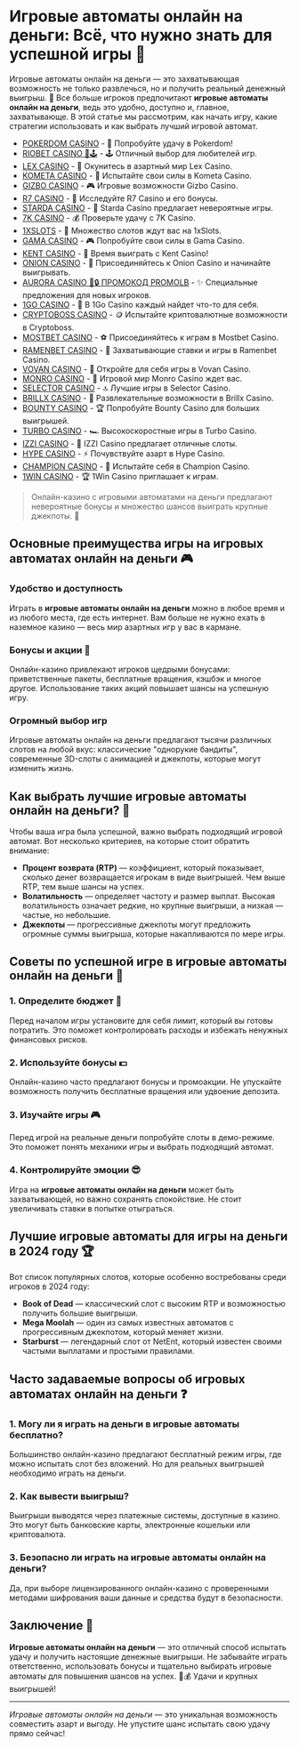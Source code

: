 # Игровые автоматы онлайн на деньги: Всё, что нужно знать для успешной игры 🎰

Игровые автоматы онлайн на деньги — это захватывающая возможность не только развлечься, но и получить реальный денежный выигрыш. 🎉 Все больше игроков предпочитают **игровые автоматы онлайн на деньги**, ведь это удобно, доступно и, главное, захватывающе. В этой статье мы рассмотрим, как начать игру, какие стратегии использовать и как выбрать лучший игровой автомат.
- [POKERDOM CASINO](https://brandplay.link/Bxg7SC7H) - 🎰 Попробуйте удачу в Pokerdom!
- [RIOBET CASINO 🌟🕹️](https://brandplay.link/dtx89f2L) - 🕹️ Отличный выбор для любителей игр.
- [LEX CASINO](https://brandplay.link/2HFTmBc8) - 🎲 Окунитесь в азартный мир Lex Casino.
- [KOMETA CASINO](https://brandplay.link/tLG15CCb) - 🚀 Испытайте свои силы в Kometa Casino.
- [GIZBO CASINO](https://gizbo-tea02.com/c8e962e89) - 🎮 Игровые возможности Gizbo Casino.
- [R7 CASINO](https://brandplay.link/zPmNmTWG) - 💎 Исследуйте R7 Casino и его бонусы.
- [STARDA CASINO](https://brandplay.link/cpFQbWKn) - 🌠 Starda Casino предлагает невероятные игры.
- [7K CASINO](https://brandplay.link/dd46bNgD) - 💰 Проверьте удачу с 7K Casino.
- [1XSLOTS](https://brandplay.link/R4xfxqdm) - 🎰 Множество слотов ждут вас на 1xSlots.
- [GAMA CASINO](https://brandplay.link/zrZpLFTP) - 🎮 Попробуйте свои силы в Gama Casino.
- [KENT CASINO](https://passage-through-deserts.com/de0514c15) - 🤑 Время выиграть с Kent Casino!
- [ONION CASINO](https://obclk001-2d.top/click?offer_id=986&partner_id=10542&landing_id=1798&utm_medium=affiliate&sub_1=oncasino3) - 🧅 Присоединяйтесь к Onion Casino и начинайте выигрывать.
- [AURORA CASINO 🌌🔒 ПРОМОКОД PROMOLB](https://10trafic-stat2.com/click/668546566bcc6313411604c7/6766/15114/subaccount?promocode=PROMOLB) - ✨ Специальные предложения для новых игроков.
- [1GO CASINO](https://1go-ircp01.com/ce015f410) - 🎯 В 1Go Casino каждый найдет что-то для себя.
- [CRYPTOBOSS CASINO](https://cryptobossc.online/d847bcfa9) - 🪙 Испытайте криптовалютные возможности в Cryptoboss.
- [MOSTBET CASINO](https://ktbtis024ifqfn0mst.com/beQs) - ⚽ Присоединяйтесь к играм в Mostbet Casino.
- [RAMENBET CASINO](https://get.saltyram.com/ru/registration?apkpop=0&partner=p24970p3296034p5526) - 🍜 Захватывающие ставки и игры в Ramenbet Casino.
- [VOVAN CASINO](https://vovan.site/d2375cf9b) - 🎰 Откройте для себя игры в Vovan Casino.
- [MONRO CASINO](https://mnr-ircp01.com/c3ce72a2c) - 🎲 Игровой мир Monro Casino ждет вас.
- [SELECTOR CASINO](https://gosel.pl/SELVK) - 🔝 Лучшие игры в Selector Casino.
- [BRILLX CASINO](https://brillx.pub/BRIVK) - 💎 Развлекательные возможности в Brillx Casino.
- [BOUNTY CASINO](https://bounty-casino.de/BOVK) - 🏆 Попробуйте Bounty Casino для больших выигрышей.
- [TURBO CASINO](https://turbo-casino.pro/TURVK) - 🏎️ Высокоскоростные игры в Turbo Casino.
- [IZZI CASINO](https://izzi-fr03.com/ca7c8a7b7) - 🎰 IZZI Casino предлагает отличные слоты.
- [HYPE CASINO](https://hypekaz.com/dc2f44ad0) - ⚡ Почувствуйте азарт в Hype Casino.
- [CHAMPION CASINO](https://champcasino.ink/pobeda/doa-hats?p80412p305331p112c) - 🏅 Испытайте себя в Champion Casino.
- [1WIN CASINO](https://brandplay.link/6F5VqbyZ) - 🏆 1Win Casino приглашает к играм.


> Онлайн-казино с игровыми автоматами на деньги предлагают невероятные бонусы и множество шансов выиграть крупные джекпоты. 💸

## Основные преимущества игры на игровых автоматах онлайн на деньги 🎮

### Удобство и доступность
Играть в **игровые автоматы онлайн на деньги** можно в любое время и из любого места, где есть интернет. Вам больше не нужно ехать в наземное казино — весь мир азартных игр у вас в кармане.

### Бонусы и акции 🎁
Онлайн-казино привлекают игроков щедрыми бонусами: приветственные пакеты, бесплатные вращения, кэшбэк и многое другое. Использование таких акций повышает шансы на успешную игру.

### Огромный выбор игр
Игровые автоматы онлайн на деньги предлагают тысячи различных слотов на любой вкус: классические "однорукие бандиты", современные 3D-слоты с анимацией и джекпоты, которые могут изменить жизнь.

## Как выбрать лучшие игровые автоматы онлайн на деньги? 🎲

Чтобы ваша игра была успешной, важно выбрать подходящий игровой автомат. Вот несколько критериев, на которые стоит обратить внимание:

- **Процент возврата (RTP)** — коэффициент, который показывает, сколько денег возвращается игрокам в виде выигрышей. Чем выше RTP, тем выше шансы на успех.
- **Волатильность** — определяет частоту и размер выплат. Высокая волатильность означает редкие, но крупные выигрыши, а низкая — частые, но небольшие.
- **Джекпоты** — прогрессивные джекпоты могут предложить огромные суммы выигрыша, которые накапливаются по мере игры.

## Советы по успешной игре в игровые автоматы онлайн на деньги 🧠

### 1. Определите бюджет 🏦
Перед началом игры установите для себя лимит, который вы готовы потратить. Это поможет контролировать расходы и избежать ненужных финансовых рисков.

### 2. Используйте бонусы 💵
Онлайн-казино часто предлагают бонусы и промоакции. Не упускайте возможность получить бесплатные вращения или удвоение депозита.

### 3. Изучайте игры 🎮
Перед игрой на реальные деньги попробуйте слоты в демо-режиме. Это поможет понять механики игры и выбрать подходящий автомат.

### 4. Контролируйте эмоции 😎
Игра на **игровые автоматы онлайн на деньги** может быть захватывающей, но важно сохранять спокойствие. Не стоит увеличивать ставки в попытке отыграться.

## Лучшие игровые автоматы для игры на деньги в 2024 году 🏆

Вот список популярных слотов, которые особенно востребованы среди игроков в 2024 году:

- **Book of Dead** — классический слот с высоким RTP и возможностью получить большие выигрыши.
- **Mega Moolah** — один из самых известных автоматов с прогрессивным джекпотом, который меняет жизни.
- **Starburst** — легендарный слот от NetEnt, который известен своими частыми выплатами и простыми правилами.

## Часто задаваемые вопросы об игровых автоматах онлайн на деньги ❓

### 1. Могу ли я играть на деньги в игровые автоматы бесплатно?
Большинство онлайн-казино предлагают бесплатный режим игры, где можно испытать слот без вложений. Но для реальных выигрышей необходимо играть на деньги.

### 2. Как вывести выигрыш?
Выигрыши выводятся через платежные системы, доступные в казино. Это могут быть банковские карты, электронные кошельки или криптовалюта.

### 3. Безопасно ли играть на игровые автоматы онлайн на деньги?
Да, при выборе лицензированного онлайн-казино с проверенными методами шифрования ваши данные и средства будут в безопасности.

## Заключение 🎉

**Игровые автоматы онлайн на деньги** — это отличный способ испытать удачу и получить настоящие денежные выигрыши. Не забывайте играть ответственно, использовать бонусы и тщательно выбирать игровые автоматы для повышения шансов на успех. 🎰💰 Удачи и крупных выигрышей!

---

*Игровые автоматы онлайн на деньги* — это уникальная возможность совместить азарт и выгоду. Не упустите шанс испытать свою удачу прямо сейчас!

